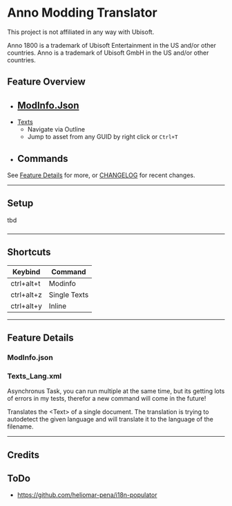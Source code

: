 # Anno Modding Translator

This project is not affiliated in any way with Ubisoft.

Anno 1800 is a trademark of Ubisoft Entertainment in the US and/or other countries. Anno is a trademark of Ubisoft GmbH in the US and/or other countries.

## Feature Overview

- [ModInfo.Json](#Modinfo.json)
  - 
- [Texts](#Texts)
  - Navigate via Outline
  - Jump to asset from any GUID by right click or `Ctrl+T`
- Commands
  - 

See [Feature Details](#feature-details) for more, or [CHANGELOG](./CHANGELOG.md) for recent changes.

---

## Setup

tbd

### 
---

## Shortcuts
| Keybind | Command |
| --- | --- |
| ctrl+alt+t | Modinfo |
| ctrl+alt+z | Single Texts |
| ctrl+alt+y | Inline |

---
## Feature Details

### ModInfo.json

### Texts_Lang.xml

Asynchronus Task, you can run multiple at the same time, but its getting lots of errors in my tests, therefor a new command will come in the future!

Translates the \<Text\> of a single document. The translation is trying to autodetect the given language and will translate it to the language of the filename.



---

## Credits


## ToDo

- https://github.com/heliomar-pena/i18n-populator
